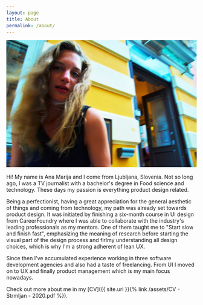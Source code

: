 ```yaml
---
layout: page
title: About
permalink: /about/
---
```


![Ana Marija](/assets/anamarija.jpg)

Hi! My name is Ana Marija and I come from Ljubljana, Slovenia. Not so long ago, I was a TV journalist with a bachelor's degree in Food science and technology. These days my passion is everything product design related.

Being a perfectionist, having a great appreciation for the general aesthetic of things and coming from technology, my path was already set towards product design. It was initiated by finishing a six-month course in UI design from CareerFoundry where I was able to collaborate with the industry's leading professionals as my mentors. One of them taught me to "Start slow and finish fast", emphasizing the meaning of research before starting the visual part of the design process and firlmy understanding all design choices, which is why I'm a strong adherent of lean UX.

Since then I've accumulated experience working in three software development agencies and also had a taste of freelancing. From UI I moved on to UX and finally product management which is my main focus nowadays.

Check out more about me in my [CV]({{ site.url }}{% link /assets/CV - Strmljan - 2020.pdf %}).


